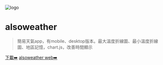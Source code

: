 ![logo](https://rzxbsbriajkqxdsmxvev.supabase.in/storage/v1/object/public/image/icon.png ':size=160')

# alsoweather

> 簡易天氣app，有mobile、desktop版本。最大溫度折線圖、最小溫度折線圖、地區記憶，chart.js，改善時間顯示

[下載➡️](https://github.com/sk5s/alsoweather/releases)
[alsoweather web➡️](https://www.sk5s.cyou/alsoweather/)
